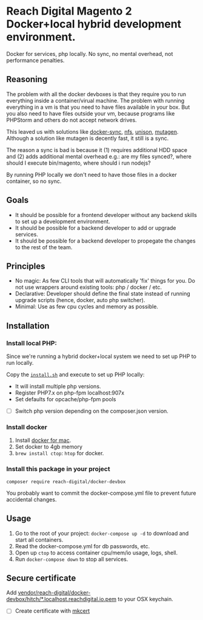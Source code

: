 # Reach Digital Magento 2 Docker+local hybrid development environment.

Docker for services, php locally. No sync, no mental overhead, not performance penalties.

## Reasoning

The problem with all the docker devboxes is that they require you to run everything inside a
container/virual machine. The problem with running everything in a vm is that you  need to
have files available in your box. But you also need to have files outside your vm, because
programs like PHPStorm and others do not accept network drives.

This leaved us with solutions like [docker-sync](http://docker-sync.io/),
[nfs](https://docs.docker.com/v17.12/datacenter/dtr/2.1/guides/configure/use-nfs/),
[unison](https://www.cis.upenn.edu/~bcpierce/unison/),
[mutagen](https://mutagen.io/). Although a solution like mutagen is decently fast, it still is a sync.

The reason a sync is bad is because it (1) requires additional HDD space and (2) adds additional 
mental overhead e.g.: are my files synced?, where should I execute bin/magento, where should i run nodejs?

By running PHP locally we don't need to have those files in a docker container, so no sync.

## Goals

- It should be possible for a frontend developer without any backend skills to set up a development environment.
- It should be possible for a backend developer to add or upgrade services.
- It should be possible for a backend developer to propegate the changes to the rest of the team.

## Principles

- No magic: As few CLI tools that will automatically 'fix' things for you. Do not use wrappers around
existing tools: php / docker / etc.
- Declarative: Developer should define the final state instead of running upgrade scripts (hence,
docker, auto php switcher).
- Minimal: Use as few cpu cycles and memory as possible.

## Installation

### Install local PHP:

Since we're running a hybrid docker+local system we need to set up PHP to run locally.

Copy the [`install.sh`](./install.sh) and execute to set up PHP locally:
- It will install multiple php versions.
- Register PHP7.x on php-fpm localhost:907x
- Set defaults for opcache/php-fpm pools
- [ ] Switch php version depending on the composer.json version.

### Install docker

1. Install [docker for mac](https://docs.docker.com/docker-for-mac/).
2. Set docker to 4gb memory
3. `brew install ctop`: `htop` for docker.

### Install this package in your project

`composer require reach-digital/docker-devbox`

You probably want to commit the docker-compose.yml file to prevent future accidental changes.

## Usage

1. Go to the root of your project: `docker-compose up -d` to download and start all containers.
2. Read the docker-compose.yml for db passwords, etc.
3. Open up `ctop` to access container cpu/mem/io usage, logs, shell.
4. Run `docker-compose down` to stop all services.

## Secure certificate

Add [vendor/reach-digital/docker-devbox/hitch/*.localhost.reachdigital.io.pem](./hitch/*.localhost.reachdigital.io.pem) to your OSX keychain.

- [ ] Create certificate with [mkcert](https://github.com/FiloSottile/mkcert)
